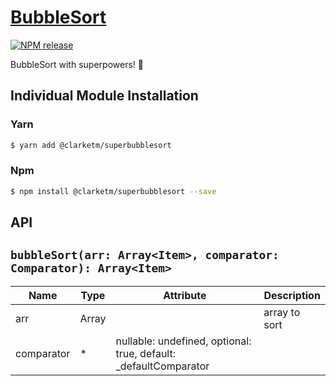# [BubbleSort](https://www.npmjs.com/package/@clarketm/superbubblesort)

[![NPM release](https://img.shields.io/npm/v/@clarketm/superbubblesort.svg)](https://www.npmjs.com/package/@clarketm/superbubblesort)

BubbleSort with superpowers! 💪

## Individual Module Installation

### Yarn

```bash
$ yarn add @clarketm/superbubblesort
```

### Npm

```bash
$ npm install @clarketm/superbubblesort --save
```

## API

## `bubbleSort(arr: Array<Item>, comparator: Comparator): Array<Item>`

| Name       | Type        | Attribute                                                         | Description   |
| ---------- | ----------- | ----------------------------------------------------------------- | ------------- |
| arr        | Array<Item> |                                                                   | array to sort |
| comparator | \*          | nullable: undefined, optional: true, default: \_defaultComparator |
